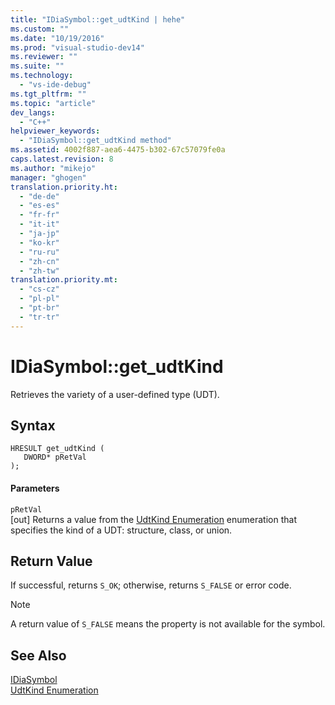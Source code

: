 ```yaml
---
title: "IDiaSymbol::get_udtKind | hehe"
ms.custom: ""
ms.date: "10/19/2016"
ms.prod: "visual-studio-dev14"
ms.reviewer: ""
ms.suite: ""
ms.technology: 
  - "vs-ide-debug"
ms.tgt_pltfrm: ""
ms.topic: "article"
dev_langs: 
  - "C++"
helpviewer_keywords: 
  - "IDiaSymbol::get_udtKind method"
ms.assetid: 4002f887-aea6-4475-b302-67c57079fe0a
caps.latest.revision: 8
ms.author: "mikejo"
manager: "ghogen"
translation.priority.ht: 
  - "de-de"
  - "es-es"
  - "fr-fr"
  - "it-it"
  - "ja-jp"
  - "ko-kr"
  - "ru-ru"
  - "zh-cn"
  - "zh-tw"
translation.priority.mt: 
  - "cs-cz"
  - "pl-pl"
  - "pt-br"
  - "tr-tr"
---
```

# IDiaSymbol::get_udtKind
Retrieves the variety of a user-defined type (UDT).  
  
## Syntax  
  
```cpp#  
HRESULT get_udtKind (   
   DWORD* pRetVal  
);  
```  
  
#### Parameters  
 `pRetVal`  
 [out] Returns a value from the [UdtKind Enumeration](../debug-interface-access/udtkind.md) enumeration that specifies the kind of a UDT: structure, class, or union.  
  
## Return Value  
 If successful, returns `S_OK`; otherwise, returns `S_FALSE` or error code.  
  
> [!NOTE]
>  A return value of `S_FALSE` means the property is not available for the symbol.  
  
## See Also  
 [IDiaSymbol](../debug-interface-access/idiasymbol.md)   
 [UdtKind Enumeration](../debug-interface-access/udtkind.md)